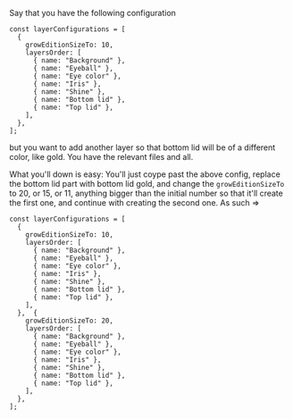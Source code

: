 Say that you have the following configuration

```
const layerConfigurations = [
  {
    growEditionSizeTo: 10,
    layersOrder: [
      { name: "Background" },
      { name: "Eyeball" },
      { name: "Eye color" },
      { name: "Iris" },
      { name: "Shine" },
      { name: "Bottom lid" },
      { name: "Top lid" },
    ],
  },
];
```

but you want to add another layer so that bottom lid will be of a different color, like gold. You have the relevant files and all.

What you'll down is easy: You'll just coype past the above config, replace the bottom lid part with bottom lid gold, and change the `growEditionSizeTo` to 20, or 15, or 11, anything bigger than the initial number so that it'll create the first one, and continue with creating the second one. As such =>

```
const layerConfigurations = [
  {
    growEditionSizeTo: 10,
    layersOrder: [
      { name: "Background" },
      { name: "Eyeball" },
      { name: "Eye color" },
      { name: "Iris" },
      { name: "Shine" },
      { name: "Bottom lid" },
      { name: "Top lid" },
    ],
  },  {
    growEditionSizeTo: 20,
    layersOrder: [
      { name: "Background" },
      { name: "Eyeball" },
      { name: "Eye color" },
      { name: "Iris" },
      { name: "Shine" },
      { name: "Bottom lid" },
      { name: "Top lid" },
    ],
  },
];
```
